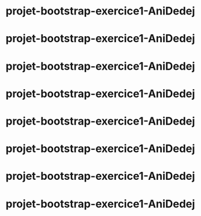 # projet-bootstrap-exercice1-AniDedej
# projet-bootstrap-exercice1-AniDedej
# projet-bootstrap-exercice1-AniDedej
# projet-bootstrap-exercice1-AniDedej
# projet-bootstrap-exercice1-AniDedej
# projet-bootstrap-exercice1-AniDedej
# projet-bootstrap-exercice1-AniDedej
# projet-bootstrap-exercice1-AniDedej
